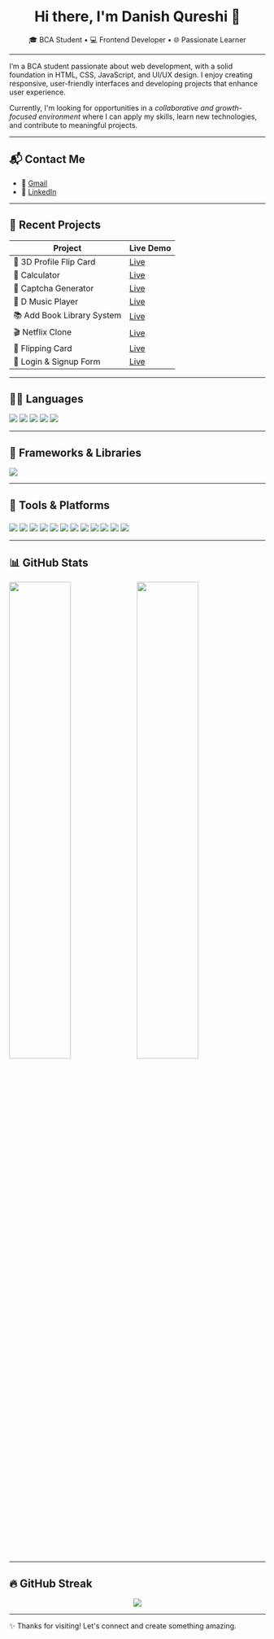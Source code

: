 <h1 align="center">Hi there, I'm Danish Qureshi 👋</h1>
<p align="center">
  🎓 BCA Student • 💻 Frontend Developer • 🌐 Passionate Learner
</p>

---

I’m a BCA student passionate about web development, with a solid foundation in HTML, CSS, JavaScript, and UI/UX design. I enjoy creating responsive, user-friendly interfaces and developing projects that enhance user experience.

Currently, I'm looking for opportunities in a *collaborative and growth-focused environment* where I can apply my skills, learn new technologies, and contribute to meaningful projects.

---

## 📬 Contact Me

- 📧 [Gmail](mailto:danishwork29@gmail.com)
- 💼 [LinkedIn](https://www.linkedin.com/in/danishqureshi786)

---

## 🚀 Recent Projects

| Project | Live Demo |
|--------|-----------|
| 🔁 3D Profile Flip Card | [Live](https://daniish-qureshi.github.io/3D-Profile-Flip-Card/) |
| 🧮 Calculator | [Live](https://daniish-qureshi.github.io/Calculator/) |
| 🔐 Captcha Generator | [Live](https://daniish-qureshi.github.io/Captcha-Generator/) |
| 🎵 D Music Player | [Live](https://daniish-qureshi.github.io/D-Music-Player/) |
| 📚 Add Book Library System | [Live](https://daniish-qureshi.github.io/Add-Book-Library-System/) |
| 🎬 Netflix Clone | [Live](https://daniish-qureshi.github.io/Netflix-Clone/) |
| 🔄 Flipping Card | [Live](https://daniish-qureshi.github.io/Flipping-Card/) |
| 🔑 Login & Signup Form | [Live](https://daniish-qureshi.github.io/Login-Singup-Form/) |

---

## 🧑‍💻 Languages

<p align="left">
  <img src="https://img.shields.io/badge/C-00599C?style=for-the-badge&logo=c&logoColor=white" />
  <img src="https://img.shields.io/badge/C++-00599C?style=for-the-badge&logo=cplusplus&logoColor=white" />
  <img src="https://img.shields.io/badge/HTML5-E34F26?style=for-the-badge&logo=html5&logoColor=white" />
  <img src="https://img.shields.io/badge/CSS3-1572B6?style=for-the-badge&logo=css3&logoColor=white" />
  <img src="https://img.shields.io/badge/JavaScript-F7DF1E?style=for-the-badge&logo=javascript&logoColor=black" />
</p>

---

## 🧩 Frameworks & Libraries

<p align="left">
  <img src="https://img.shields.io/badge/Bootstrap-563D7C?style=for-the-badge&logo=bootstrap&logoColor=white" />
</p>

---

## 🧰 Tools & Platforms

<h3 align="left"></h3>
<p align="left">
  <img src="https://img.shields.io/badge/Visual_Studio_Code-007ACC?style=for-the-badge&logo=visual-studio-code&logoColor=white" />
  <img src="https://img.shields.io/badge/Git-F05032?style=for-the-badge&logo=git&logoColor=white" />
  <img src="https://img.shields.io/badge/GitHub-181717?style=for-the-badge&logo=github&logoColor=white" />
  <img src="https://img.shields.io/badge/Netlify-00C7B7?style=for-the-badge&logo=netlify&logoColor=white" />
  <img src="https://img.shields.io/badge/Vercel-000000?style=for-the-badge&logo=vercel&logoColor=white" />
  <img src="https://img.shields.io/badge/Canva-00C4CC?style=for-the-badge&logo=canva&logoColor=white" />
  <img src="https://img.shields.io/badge/GitLab-FC6D26?style=for-the-badge&logo=gitlab&logoColor=white" />
  <img src="https://img.shields.io/badge/Turbo_C-003545?style=for-the-badge&logo=c&logoColor=white" />
  <img src="https://img.shields.io/badge/Code::Blocks-222222?style=for-the-badge&logoColor=white" />
  <img src="https://img.shields.io/badge/CodePen-000000?style=for-the-badge&logo=codepen&logoColor=white" />
  <img src="https://img.shields.io/badge/LeetCode-FFA116?style=for-the-badge&logo=leetcode&logoColor=black" />
  <img src="https://img.shields.io/badge/Firebase-FFCA28?style=for-the-badge&logo=firebase&logoColor=black" />
</p>

---

## 📊 GitHub Stats

<p align="left">
  <img src="https://github-readme-stats.vercel.app/api?username=daniish-qureshi&show_icons=true&theme=dark" width="49%" />
  <img src="https://github-readme-stats.vercel.app/api/top-langs/?username=daniish-qureshi&layout=compact&theme=dark" width="49%" />
</p>

---

## 🔥 GitHub Streak

<p align="center">
  <img src="https://streak-stats.demolab.com?user=daniish-qureshi&theme=dark&hide_border=true" />
</p>

---

✨ Thanks for visiting! Let's connect and create something amazing.
